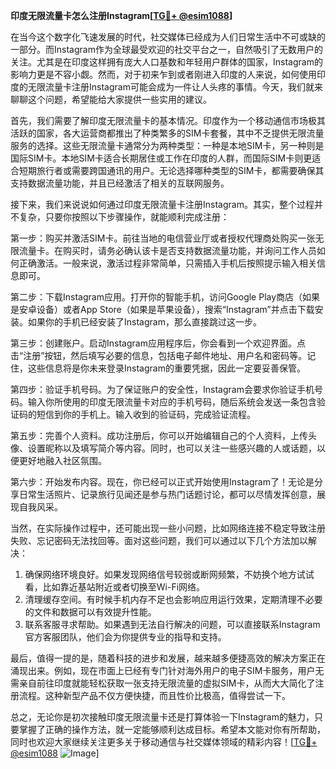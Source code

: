 **印度无限流量卡怎么注册Instagram[[TG💪+ @esim1088](https://t.me/s/esim1088)]**

在当今这个数字化飞速发展的时代，社交媒体已经成为人们日常生活中不可或缺的一部分。而Instagram作为全球最受欢迎的社交平台之一，自然吸引了无数用户的关注。尤其是在印度这样拥有庞大人口基数和年轻用户群体的国家，Instagram的影响力更是不容小觑。然而，对于初来乍到或者刚进入印度的人来说，如何使用印度的无限流量卡注册Instagram可能会成为一件让人头疼的事情。今天，我们就来聊聊这个问题，希望能给大家提供一些实用的建议。

首先，我们需要了解印度无限流量卡的基本情况。印度作为一个移动通信市场极其活跃的国家，各大运营商都推出了种类繁多的SIM卡套餐，其中不乏提供无限流量服务的选择。这些无限流量卡通常分为两种类型：一种是本地SIM卡，另一种则是国际SIM卡。本地SIM卡适合长期居住或工作在印度的人群，而国际SIM卡则更适合短期旅行者或需要跨国通讯的用户。无论选择哪种类型的SIM卡，都需要确保其支持数据流量功能，并且已经激活了相关的互联网服务。

接下来，我们来说说如何通过印度无限流量卡注册Instagram。其实，整个过程并不复杂，只要你按照以下步骤操作，就能顺利完成注册：

第一步：购买并激活SIM卡。前往当地的电信营业厅或者授权代理商处购买一张无限流量卡。在购买时，请务必确认该卡是否支持数据流量功能，并询问工作人员如何正确激活。一般来说，激活过程非常简单，只需插入手机后按照提示输入相关信息即可。

第二步：下载Instagram应用。打开你的智能手机，访问Google Play商店（如果是安卓设备）或者App Store（如果是苹果设备），搜索“Instagram”并点击下载安装。如果你的手机已经安装了Instagram，那么直接跳过这一步。

第三步：创建账户。启动Instagram应用程序后，你会看到一个欢迎界面。点击“注册”按钮，然后填写必要的信息，包括电子邮件地址、用户名和密码等。记住，这些信息将是你未来登录Instagram的重要凭据，因此一定要妥善保管。

第四步：验证手机号码。为了保证账户的安全性，Instagram会要求你验证手机号码。输入你所使用的印度无限流量卡对应的手机号码，随后系统会发送一条包含验证码的短信到你的手机上。输入收到的验证码，完成验证流程。

第五步：完善个人资料。成功注册后，你可以开始编辑自己的个人资料，上传头像、设置昵称以及填写简介等内容。同时，也可以关注一些感兴趣的人或话题，以便更好地融入社区氛围。

第六步：开始发布内容。现在，你已经可以正式开始使用Instagram了！无论是分享日常生活照片、记录旅行见闻还是参与热门话题讨论，都可以尽情发挥创意，展现自我风采。

当然，在实际操作过程中，还可能出现一些小问题，比如网络连接不稳定导致注册失败、忘记密码无法找回等。面对这些问题，我们可以通过以下几个方法加以解决：

1. 确保网络环境良好。如果发现网络信号较弱或断网频繁，不妨换个地方试试看，比如靠近基站附近或者切换至Wi-Fi网络。
2. 清理缓存空间。有时候手机内存不足也会影响应用运行效果，定期清理不必要的文件和数据可以有效提升性能。
3. 联系客服寻求帮助。如果遇到无法自行解决的问题，可以直接联系Instagram官方客服团队，他们会为你提供专业的指导和支持。

最后，值得一提的是，随着科技的进步和发展，越来越多便捷高效的解决方案正在涌现出来。例如，现在市面上已经有专门针对海外用户的电子SIM卡服务，用户无需亲自前往印度就能轻松获取一张支持无限流量的虚拟SIM卡，从而大大简化了注册流程。这种新型产品不仅方便快捷，而且性价比极高，值得尝试一下。

总之，无论你是初次接触印度无限流量卡还是打算体验一下Instagram的魅力，只要掌握了正确的操作方法，就一定能够顺利达成目标。希望本文能对你有所帮助，同时也欢迎大家继续关注更多关于移动通信与社交媒体领域的精彩内容！[[TG💪+ @esim1088](https://t.me/s/esim1088) ![Image](https://i.postimg.cc/4NQfJmqS/Snipaste-2025-05-13-00-14-12.png)]
